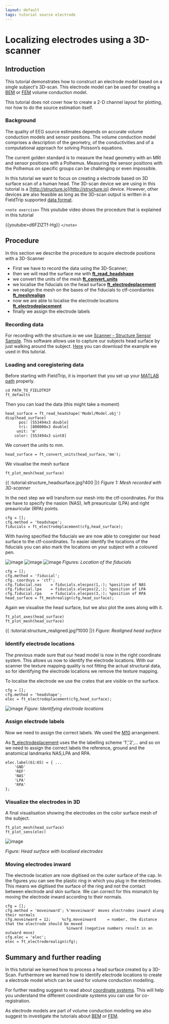 ```yaml
---
layout: default
tags: tutorial source electrode
---
```



# Localizing electrodes using a 3D-scanner

## Introduction

This tutorial demonstrates how to construct an electrode model based on a single subject's 3D-scan. This electrode model can be used for creating a [BEM](/tutorial/headmodel_eeg_bem) or [FEM](/tutorial/headmodel_eeg_fem) volume conduction model.

This tutorial does not cover how to create a 2-D channel layout for plotting, nor how to do the source estimation itself.

###  Background

The quality of EEG source estimates depends on accurate volume conduction models and sensor positions. The volume conduction model comprises a description of the geometry, of the conductivities and of a computational approach for solving Poisson’s equations. 

The current golden standard is to measure the head geometry with an MRI and sensor positions with a Polhemus. Measuring the sensor positions with the Polhemus on specific groups can be challenging or even impossible.

In this tutorial we want to focus on creating a electrode  based on 3D surface scan of a human head. The 3D-scan device we are using in this tutorial is a [http://structure.io](http://structure.io) device. However, other devices are also feasible as long as the 3D-scan output is written in a FieldTrip supported [data format](/dataformat).

`<note exercise>`
This youtube video shows the procedure that is explained in this tutorial

{{youtube>d6FZlZTf-Hg}}
`</note>`

## Procedure

In this section we describe the procedure to acquire electrode positions with a 3D-Scanner
*  First we have to record the data using the 3D-Scanner;
*  then we will read the surface me with **[ft_read_headshape](/reference/ft_read_headshape)**
*  we convert the units of the mesh **[ft_convert_units](/reference/ft_convert_units)**
*  we localise the fiducials on the head surface **[ft_electrodeplacement](/reference/ft_electrodeplacement)**
*  we realign the mesh on the bases of the fiducials to ctf-coordiantes **[ft_meshrealign](/reference/ft_meshrealign)**
*  now we are able to localise the electrode locations **[ft_electrodeplacement](/reference/ft_electrodeplacement)**
*  finally we assign the electrode labels

### Recording data

For recording with the structure.io we use [Scanner - Structure Sensor Sample](https://itunes.apple.com/us/app/scanner-structure-sensor-sample/id891169722?mt=8). This software allows use to capture our subjects head surface by just walking around the subject. [Here](ftp://ftp.fieldtriptoolbox.org/pub/fieldtrip/tutorial/electrode/3D-Scan.zip ) you can download the example we used in this tutorial.

### Loading and coregistering data

Before starting with FieldTrip, it is important that you set up your [MATLAB path](/faq/should_i_add_fieldtrip_with_all_subdirectories_to_my_matlab_path) properly.


	cd PATH_TO_FIELDTRIP
	ft_defaults

Then you can load the data (this might take a moment)

	head_surface = ft_read_headshape('Model/Model.obj')
	disp(head_surface)
	      pos: [553494x3 double]
	      tri: [800000x3 double]
	     unit: 'm'
	    color: [553494x3 uint8]

We convert the units to mm.

	head_surface = ft_convert_units(head_surface,'mm');

We visualise the mesh surface

	ft_plot_mesh(head_surface)

{{ :tutorial:structure_headsurface.jpg?400 |}}
*Figure 1: Mesh recorded with 3D-scanner*

In the next step we will transform our mesh into the ctf-coordinates. For this we have to specify the nasion (NAS), left preauricular (LPA) and right preauricular (RPA) points.


	cfg = [];
	cfg.method = 'headshape';
	fiducials = ft_electrodeplacement(cfg,head_surface);

With having specified the fiducials we are now able to coregister our head surface to the ctf-coordinates. To easier identify the locations of the fiducials you can also mark the locations on your subject with a coloured pen.

![image](/media/tutorial/structure_nas.png)
![image](/media/tutorial/structure_left.png)
![image](/media/tutorial/structure_right.png)
*Figures: Location of the fiducials*

	cfg = [];
	cfg.method = 'fiducial';
	cfg. coordsys = 'ctf';
	cfg.fiducial.nas    = fiducials.elecpos(1,:); %position of NAS
	cfg.fiducial.lpa    = fiducials.elecpos(2,:); %position of LPA
	cfg.fiducial.rpa    = fiducials.elecpos(3,:); %position of RPA
	head_surface = ft_meshrealign(cfg,head_surface);

Again we visualise the head surface, but we also plot the axes along with it.


	ft_plot_axes(head_surface)
	ft_plot_mesh(head_surface)

{{ :tutorial:structure_realigned.jpg?1000 |}}
*Figure: Realigned head surface*

### Identify electrode locations

The previous made sure that our head model is now in the right coordinate system. This allows us now to identify the electrode locations. With our scanner the texture mapping quality is not fitting the actual structural data, so for identifying the electrode locations we remove the texture mapping.

To localise the electrode we use the crates that are visible on the surface.


	cfg = [];
	cfg.method = 'headshape';
	elec = ft_electrodeplacement(cfg,head_surface);


![image](/media/tutorial/structure_electrodeplacement.png@500)
*Figure: Identifying electrode locations*

### Assign electrode labels

Now we need to assign the correct labels. We used the [M10](http://www.easycap.de/e/electrodes/13_M10.htm) arrangement.

As [ft_electrodeplacement](/reference/ft_electrodeplacement) uses the the labelling scheme '1','2',... and so on we need to assign the correct labels the reference, ground and the anatomical landmarks NAS,LPA and RPA.

	elec.label(61:65) = { ...
	    'GND'
	    'REF'
	    'NAS'
	    'LPA'
	    'RPA'  
	};


### Visualize the electrodes in 3D

A final visualisation showing the electrodes on the color surface mesh of the subject.

	ft_plot_mesh(head_surface)
	ft_plot_sens(elec)

![image](/media/tutorial/structure_electrode_head_surface.png@300)

*Figure: Head surface with localised electrodes*

### Moving electrodes inward

The electrode location are now digitised on the outer surface of the cap. In the figures you can see the plastic ring in which you plug in the electrodes. This means we digitised the surface of the ring and not the contact between electrode and skin surface. We can correct for this mismatch by moving the electrode inward according to their normals.

	cfg = [];
	cfg.method = 'moveinward'; %'moveinward' moves electrodes inward along their normals
	cfg.moveinward = 12;     %cfg.moveinward     = number, the distance that the electrode should be moved
	                           %inward (negative numbers result in an outward move)
	cfg.elec = 'elec';
	elec = ft_electroderealign(cfg);

## Summary and further reading

In this tutorial we learned how to process a head surface created by a 3D-Scan. Furthermore we learned how to identify electrode locations to create a electrode model which can be used for volume conduction modelling.

For further reading suggest to read  about [coordinate systems](/faq/how_are_the_different_head_and_mri_coordinate_systems_defined). This will help you understand the different coordinate systems you can use for co-registration.

As electrode models are part of volume conduction modelling we also suggest to investigate the tutorials about [BEM](/tutorial/headmodel_eeg_bem) or [FEM](/tutorial/headmodel_eeg_fem).
